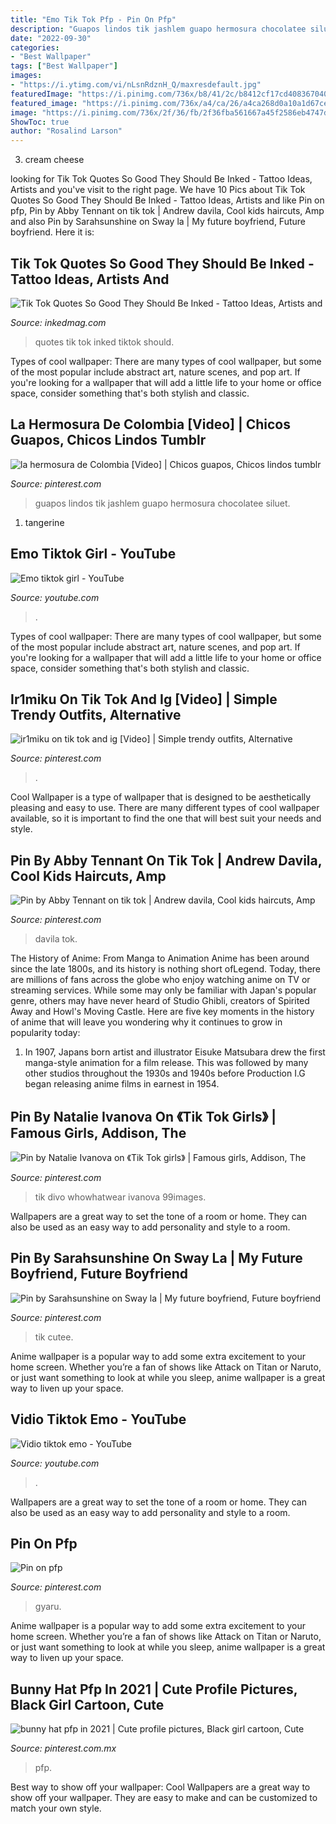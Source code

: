```yaml
---
title: "Emo Tik Tok Pfp - Pin On Pfp"
description: "Guapos lindos tik jashlem guapo hermosura chocolatee siluet"
date: "2022-09-30"
categories:
- "Best Wallpaper"
tags: ["Best Wallpaper"]
images:
- "https://i.ytimg.com/vi/nLsnRdznH_Q/maxresdefault.jpg"
featuredImage: "https://i.pinimg.com/736x/b8/41/2c/b8412cf17cd408367040b7f55f400ff6.jpg"
featured_image: "https://i.pinimg.com/736x/a4/ca/26/a4ca268d0a10a1d67ce3e5188c415f01.jpg"
image: "https://i.pinimg.com/736x/2f/36/fb/2f36fba561667a45f2586eb4747d6954.jpg"
ShowToc: true
author: "Rosalind Larson"
---
```



3. cream cheese 

	

		
looking for Tik Tok Quotes So Good They Should Be Inked - Tattoo Ideas, Artists and you've visit to the right page. We have 10 Pics about Tik Tok Quotes So Good They Should Be Inked - Tattoo Ideas, Artists and like Pin on pfp, Pin by Abby Tennant on tik tok | Andrew davila, Cool kids haircuts, Amp and also Pin by Sarahsunshine on Sway la | My future boyfriend, Future boyfriend. Here it is:
		
    
## Tik Tok Quotes So Good They Should Be Inked - Tattoo Ideas, Artists And

<img loading=lazy src="https://www.inkedmag.com/.image/t_share/MTY4NzkyNTIyNjI4Mjc3ODMz/birbs.png" onerror="this.onerror=null;this.src='https://tse4.mm.bing.net/th?id=OIP.6sFMeXaqh5oAnSD0PcBQNgHaEK&amp;pid=15.1';" alt="Tik Tok Quotes So Good They Should Be Inked - Tattoo Ideas, Artists and">

_Source: inkedmag.com_

>quotes tik tok inked tiktok should. 

	

Types of cool wallpaper:
There are many types of cool wallpaper, but some of the most popular include abstract art, nature scenes, and pop art. If you're looking for a wallpaper that will add a little life to your home or office space, consider something that's both stylish and classic.

    
## La Hermosura De Colombia [Video] | Chicos Guapos, Chicos Lindos Tumblr

<img loading=lazy src="https://i.pinimg.com/736x/b6/f6/fa/b6f6fad0b55a5216c6115037179ae099.jpg" onerror="this.onerror=null;this.src='https://tse3.mm.bing.net/th?id=OIP.hTCD38AFxF_9e8AkzrzYJwHaNK&amp;pid=15.1';" alt="la hermosura de Colombia [Video] | Chicos guapos, Chicos lindos tumblr">

_Source: pinterest.com_

>guapos lindos tik jashlem guapo hermosura chocolatee siluet. 

	

1. tangerine 

    
## Emo Tiktok Girl - YouTube

<img loading=lazy src="https://i.ytimg.com/vi/nLsnRdznH_Q/maxresdefault.jpg" onerror="this.onerror=null;this.src='https://tse2.mm.bing.net/th?id=OIP.VFd7rJ_iksyB4jnlPtxk2gHaEK&amp;pid=15.1';" alt="Emo tiktok girl - YouTube">

_Source: youtube.com_

>. 

	

Types of cool wallpaper:
There are many types of cool wallpaper, but some of the most popular include abstract art, nature scenes, and pop art. If you're looking for a wallpaper that will add a little life to your home or office space, consider something that's both stylish and classic.

    
## Ir1miku On Tik Tok And Ig [Video] | Simple Trendy Outfits, Alternative

<img loading=lazy src="https://i.pinimg.com/736x/2f/36/fb/2f36fba561667a45f2586eb4747d6954.jpg" onerror="this.onerror=null;this.src='https://tse2.mm.bing.net/th?id=OIP.X5HiYElG6Zn9Y8Kc65fvBQHaNK&amp;pid=15.1';" alt="ir1miku on tik tok and ig [Video] | Simple trendy outfits, Alternative">

_Source: pinterest.com_

>. 

	

Cool Wallpaper is a type of wallpaper that is designed to be aesthetically pleasing and easy to use. There are many different types of cool wallpaper available, so it is important to find the one that will best suit your needs and style.

    
## Pin By Abby Tennant On Tik Tok | Andrew Davila, Cool Kids Haircuts, Amp

<img loading=lazy src="https://i.pinimg.com/736x/b0/ed/74/b0ed7467dc9d51cc7be2ba0d9e9f1df9.jpg" onerror="this.onerror=null;this.src='https://tse1.mm.bing.net/th?id=OIP.xZPklkf_ttyDp3T1iwSgpAHaNK&amp;pid=15.1';" alt="Pin by Abby Tennant on tik tok | Andrew davila, Cool kids haircuts, Amp">

_Source: pinterest.com_

>davila tok. 

	

The History of Anime: From Manga to Animation
Anime has been around since the late 1800s, and its history is nothing short ofLegend. Today, there are millions of fans across the globe who enjoy watching anime on TV or streaming services. While some may only be familiar with Japan's popular genre, others may have never heard of Studio Ghibli, creators of Spirited Away and Howl's Moving Castle. Here are five key moments in the history of anime that will leave you wondering why it continues to grow in popularity today:
1) In 1907, Japans born artist and illustrator Eisuke Matsubara drew the first manga-style animation for a film release. This was followed by many other studios throughout the 1930s and 1940s before Production I.G began releasing anime films in earnest in 1954.

    
## Pin By Natalie Ivanova On 《Tik Tok Girls》 | Famous Girls, Addison, The

<img loading=lazy src="https://i.pinimg.com/736x/a4/ca/26/a4ca268d0a10a1d67ce3e5188c415f01.jpg" onerror="this.onerror=null;this.src='https://tse3.mm.bing.net/th?id=OIP.mYZojdAb2KO5JJM8FASlwQHaHa&amp;pid=15.1';" alt="Pin by Natalie Ivanova on 《Tik Tok girls》 | Famous girls, Addison, The">

_Source: pinterest.com_

>tik divo whowhatwear ivanova 99images. 

	

Wallpapers are a great way to set the tone of a room or home. They can also be used as an easy way to add personality and style to a room.

    
## Pin By Sarahsunshine On Sway La | My Future Boyfriend, Future Boyfriend

<img loading=lazy src="https://i.pinimg.com/736x/41/18/a8/4118a88801b5fedd7babf2f597c79bae.jpg" onerror="this.onerror=null;this.src='https://tse3.mm.bing.net/th?id=OIP.JLr1o0hl9HezptacEBRIWQHaLO&amp;pid=15.1';" alt="Pin by Sarahsunshine on Sway la | My future boyfriend, Future boyfriend">

_Source: pinterest.com_

>tik cutee. 

	

Anime wallpaper is a popular way to add some extra excitement to your home screen. Whether you’re a fan of shows like Attack on Titan or Naruto, or just want something to look at while you sleep, anime wallpaper is a great way to liven up your space.

    
## Vidio Tiktok Emo - YouTube

<img loading=lazy src="https://i.ytimg.com/vi/LaC1lwOeNJ4/maxresdefault.jpg" onerror="this.onerror=null;this.src='https://tse3.mm.bing.net/th?id=OIP.BJx7ihGKMv0DDpsAdqiorwHaEK&amp;pid=15.1';" alt="Vidio tiktok emo - YouTube">

_Source: youtube.com_

>. 

	

Wallpapers are a great way to set the tone of a room or home. They can also be used as an easy way to add personality and style to a room.

    
## Pin On Pfp

<img loading=lazy src="https://i.pinimg.com/736x/b8/41/2c/b8412cf17cd408367040b7f55f400ff6.jpg" onerror="this.onerror=null;this.src='https://tse2.mm.bing.net/th?id=OIP.Zh56GB7iZd-kgqYsVmqN0QHaLH&amp;pid=15.1';" alt="Pin on pfp">

_Source: pinterest.com_

>gyaru. 

	

Anime wallpaper is a popular way to add some extra excitement to your home screen. Whether you’re a fan of shows like Attack on Titan or Naruto, or just want something to look at while you sleep, anime wallpaper is a great way to liven up your space.

    
## Bunny Hat Pfp In 2021 | Cute Profile Pictures, Black Girl Cartoon, Cute

<img loading=lazy src="https://i.pinimg.com/736x/65/22/5d/65225d00d8e86942dda9dfbe8d523230.jpg" onerror="this.onerror=null;this.src='https://tse3.mm.bing.net/th?id=OIP.hoiqC2keoVt2wLz9CY6zrwHaG7&amp;pid=15.1';" alt="bunny hat pfp in 2021 | Cute profile pictures, Black girl cartoon, Cute">

_Source: pinterest.com.mx_

>pfp. 

	

Best way to show off your wallpaper:
Cool Wallpapers are a great way to show off your wallpaper. They are easy to make and can be customized to match your own style.

